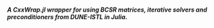 ##### A CxxWrap.jl wrapper for using BCSR matrices, iterative solvers and preconditioners from DUNE-ISTL in Julia.
